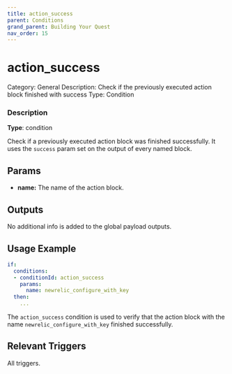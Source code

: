 ```yaml
---
title: action_success
parent: Conditions
grand_parent: Building Your Quest
nav_order: 15
---
```


# action_success

Category: General
Description: Check if the previously executed action block finished with success
Type: Condition

### Description

**Type**: condition

Check if a previously executed action block was finished successfully. It uses the `success` param set on the output of every named block.

## Params

- **name:** The name of the action block.

## Outputs

No additional info is added to the global payload outputs.

## Usage Example

```yaml
if:
  conditions:
  - conditionId: action_success
    params:
      name: newrelic_configure_with_key
  then: 
    ...
```

The `action_success` condition is used to verify that the action block with the name `newrelic_configure_with_key` finished successfully.

## Relevant Triggers

All triggers.

